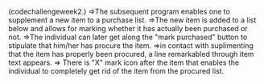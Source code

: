 (codechallengeweek2.) 
=>The subsequent program enables one to supplement a new item to a purchase list. 
=>The new item is added to a list below and allows for marking whether it has actually been purchased or not.
=>The individual can later get along the "mark purchased" button to stipulate that him/her has procure the item.
=>in contact with suplimenting that the item has properly been procured, a line remarkabled through item text appears.
=> There is "X" mark icon after the item that enables the individual to completely get rid of the item from the procured list.
